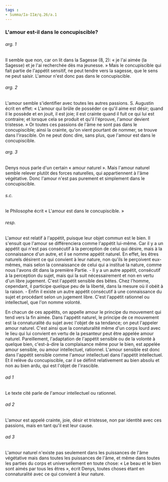 ```yaml
---
tags : 
- Summa/Ia-IIæ/q.26/a.1
---
```


### L'amour est-il dans le concupiscible?

###### arg. 1
Il semble que non, car on lit dans la Sagesse (8, 2): « je l'ai aimée (la Sagesse) et je l'ai recherchée dès ma jeunesse. » Mais le concupiscible qui fait partie de l'appétit sensitif, ne peut tendre vers la sagesse, que le sens ne peut saisir. L'amour n'est donc pas dans le concupiscible. 

###### arg. 2
L'amour semble s'identifier avec toutes les autres passions. S. Augustin écrit en effet: « L'amour qui brûle de posséder ce qu'il aime est désir; quand il le possède et en jouit, il est joie; il est crainte quand il fuit ce qui lui est contraire; et lorsque cela se produit et qu'il l'éprouve, l'amour devient tristesse. » Or toutes ces passions de l'âme ne sont pas dans le concupiscible; ainsi la crainte, qu'on vient pourtant de nommer, se trouve dans l'irascible. On ne peut donc dire, sans plus, que l'amour est dans le concupiscible. 

###### arg. 3
Denys nous parle d'un certain « amour naturel ». Mais l'amour naturel semble relever plutôt des forces naturelles, qui appartiennent à l'âme végétative. Donc l'amour n'est pas purement et simplement dans le concupiscible. 

###### s.c.
le Philosophe écrit « L'amour est dans le concupiscible. » 

###### resp.
L'amour est relatif à l'appétit, puisque leur objet commun est le bien. Il s'ensuit que l'amour se différenciera comme l'appétit lui-même. Car il y a un appétit qui n'est pas consécutif à la perception de celui qui désire, mais à la connaissance d'un autre, et il se nomme appétit naturel. En effet, les êtres naturels désirent ce qui convient à leur nature, non qu'ils le perçoivent eux-mêmes, mais selon la connaissance de celui qui a institué la nature, comme nous l'avons dit dans la première Partie. - Il y a un autre appétit, consécutif à la perception du sujet, mais qui la suit nécessairement et non en vertu d'un libre jugement. C'est l'appétit sensible des bêtes. Chez l'homme, cependant, il participe quelque peu de la liberté, dans la mesure où il obéit à la raison. - Enfin il existe un autre appétit consécutif à une connaissance du sujet et procédant selon un jugement libre. C'est l'appétit rationnel ou intellectuel, que l'on nomme volonté. 

En chacun de ces appétits, on appelle amour le principe du mouvement qui tend vers la fin aimée. Dans l'appétit naturel, le principe de ce mouvement est la connaturalité du sujet avec l'objet de sa tendance; on peut l'appeler amour naturel. C'est ainsi que la connaturalité même d'un corps lourd avec le lieu qui lui convient en vertu de la pesanteur peut être appelée amour naturel. Pareillement, l'adaptation de l'appétit sensible ou de la volonté à quelque bien, c'est-à-dire la complaisance même pour le bien, est appelée amour sensible, ou amour intellectuel, rationnel. L'amour sensible est donc dans l'appétit sensible comme l'amour intellectuel dans l'appétit intellectuel. Et il relève du concupiscible, car il se définit relativement au bien absolu et non au bien ardu, qui est l'objet de l'irascible. 

###### ad 1
Le texte cité parle de l'amour intellectuel ou rationnel. 

###### ad 2
L'amour est appelé crainte, joie, désir et tristesse, non par identité avec ces passions, mais en tant qu'il est leur cause. 

###### ad 3
L'amour naturel n'existe pas seulement dans les puissances de l'âme végétative mais dans toutes les puissances de l'âme, et même dans toutes les parties du corps et universellement en toute chose: « Le beau et le bien sont aimés par tous les êtres », écrit Denys, toutes choses étant en connaturalité avec ce qui convient à leur nature. 

